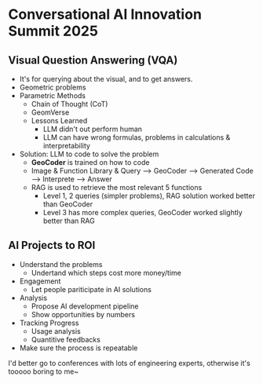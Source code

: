 # Conversational AI Innovation Summit 2025

## Visual Question Answering (VQA)
* It's for querying about the visual, and to get answers.
* Geometric problems
* Parametric Methods
  * Chain of Thought (CoT)
  * GeomVerse
  * Lessons Learned
    * LLM didn't out perform human
    * LLM can have wrong formulas, problems in calculations & interpretability
* Solution: LLM to code to solve the problem
  * <b>GeoCoder</b> is trained on how to code
  * Image & Function Library & Query --> GeoCoder --> Generated Code --> Interprete --> Answer
  * RAG is used to retrieve the most relevant 5 functions
    * Level 1, 2 queries (simpler problems), RAG solution worked better than GeoCoder
    * Level 3 has more complex queries, GeoCoder worked slightly better than RAG
   
## AI Projects to ROI
* Understand the problems
  * Undertand which steps cost more money/time
* Engagement
  * Let people pariticipate in AI solutions
* Analysis
  * Propose AI development pipeline
  * Show opportunities by numbers
* Tracking Progress
  * Usage analysis
  * Quantitive feedbacks
* Make sure the process is repeatable

I'd better go to conferences with lots of engineering experts, otherwise it's tooooo boring to me~    
